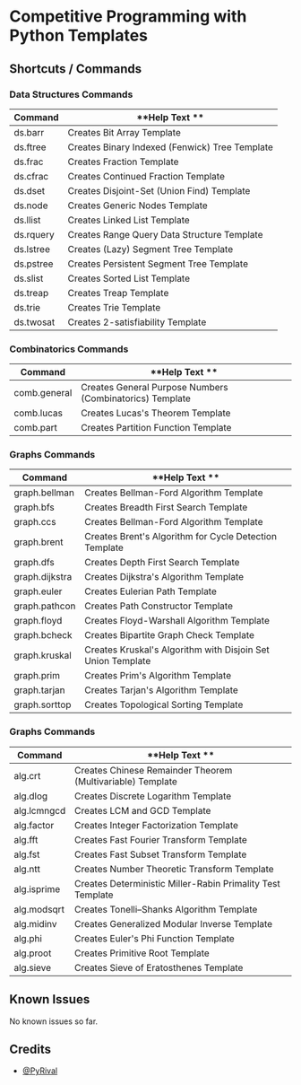 # Competitive Programming with Python Templates

## Shortcuts / Commands

### Data Structures Commands

| **Command** | **Help Text **                                 |
| ----------- | ---------------------------------------------- |
| ds.barr     | Creates Bit Array Template                     |
| ds.ftree    | Creates Binary Indexed (Fenwick) Tree Template |
| ds.frac     | Creates Fraction Template                      |
| ds.cfrac    | Creates Continued Fraction Template            |
| ds.dset     | Creates Disjoint-Set (Union Find) Template     |
| ds.node     | Creates Generic Nodes Template                 |
| ds.llist    | Creates Linked List Template                   |
| ds.rquery   | Creates Range Query Data Structure Template    |
| ds.lstree   | Creates (Lazy) Segment Tree Template           |
| ds.pstree   | Creates Persistent Segment Tree Template       |
| ds.slist    | Creates Sorted List Template                   |
| ds.treap    | Creates Treap Template                         |
| ds.trie     | Creates Trie Template                          |
| ds.twosat   | Creates 2-satisfiability Template              |


### Combinatorics Commands

| **Command**    | **Help Text **                                            |
| -------------- | --------------------------------------------------------- |
| comb.general  | Creates General Purpose Numbers (Combinatorics) Template  |
| comb.lucas   | Creates Lucas's Theorem Template                         |
| comb.part    | Creates Partition Function Template                       |


### Graphs Commands

| **Command**    | **Help Text **                                              |
| -------------- | ----------------------------------------------------------- |
| graph.bellman  | Creates Bellman-Ford Algorithm Template                     |
| graph.bfs      | Creates Breadth First Search Template                       |
| graph.ccs      | Creates Bellman-Ford Algorithm Template                     |
| graph.brent    | Creates Brent's Algorithm for Cycle Detection Template      |
| graph.dfs      | Creates Depth First Search Template                         |
| graph.dijkstra | Creates Dijkstra's Algorithm Template                       |
| graph.euler    | Creates Eulerian Path Template                              |
| graph.pathcon  | Creates Path Constructor Template                           |
| graph.floyd    | Creates Floyd-Warshall Algorithm Template                   |
| graph.bcheck   | Creates Bipartite Graph Check Template                      |
| graph.kruskal  | Creates Kruskal's Algorithm with Disjoin Set Union Template |
| graph.prim     | Creates Prim's Algorithm Template                           |
| graph.tarjan   | Creates Tarjan's Algorithm Template                         |
| graph.sorttop  | Creates Topological Sorting Template                        |



### Graphs Commands

| **Command**    | **Help Text **                                                |
| -------------- | ------------------------------------------------------------- |
| alg.crt        | Creates Chinese Remainder Theorem (Multivariable) Template    |
| alg.dlog       | Creates Discrete Logarithm Template                           |
| alg.lcmngcd    | Creates LCM and GCD Template                                  |
| alg.factor     | Creates Integer Factorization Template                        |
| alg.fft        | Creates Fast Fourier Transform Template                       |
| alg.fst        | Creates Fast Subset Transform Template                        |
| alg.ntt        | Creates Number Theoretic Transform Template                   |
| alg.isprime    | Creates Deterministic Miller-Rabin Primality Test Template    |
| alg.modsqrt    | Creates Tonelli–Shanks Algorithm Template                     |
| alg.midinv     | Creates Generalized Modular Inverse Template                  |
| alg.phi        | Creates Euler's Phi Function Template                         |
| alg.proot      | Creates Primitive Root Template                               |
| alg.sieve      | Creates Sieve of Eratosthenes Template                        |



## Known Issues

No known issues so far.

## Credits

- [@PyRival](https://github.com/cheran-senthil/PyRival)
